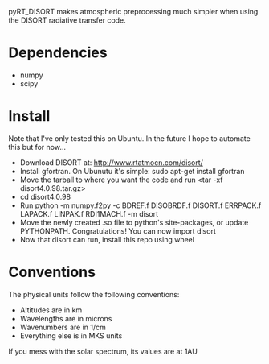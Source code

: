 pyRT_DISORT makes atmospheric preprocessing much simpler when using the DISORT radiative
transfer code. 

Dependencies
============
- numpy
- scipy

Install
=======
Note that I've only tested this on Ubuntu. In the future I hope to automate this but for now...
- Download DISORT at: http://www.rtatmocn.com/disort/
- Install gfortran. On Ubunutu it's simple: sudo apt-get install gfortran
- Move the tarball to where you want the code and run <tar -xf disort4.0.98.tar.gz>
- cd disort4.0.98
- Run python -m numpy.f2py -c BDREF.f DISOBRDF.f DISORT.f ERRPACK.f LAPACK.f LINPAK.f RDI1MACH.f -m 
disort
- Move the newly created .so file to python's site-packages, or update PYTHONPATH. Congratulations!
You can now import disort
- Now that disort can run, install this repo using wheel

Conventions
===========
The physical units follow the following conventions:
- Altitudes are in km
- Wavelengths are in microns
- Wavenumbers are in 1/cm
- Everything else is in MKS units

If you mess with the solar spectrum, its values are at 1AU
